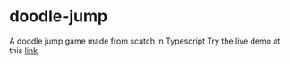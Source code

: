 # doodle-jump
A doodle jump game made from scatch in Typescript
Try the live demo at this [link](https://dumbkiwi.github.io/doodle-jump/)

